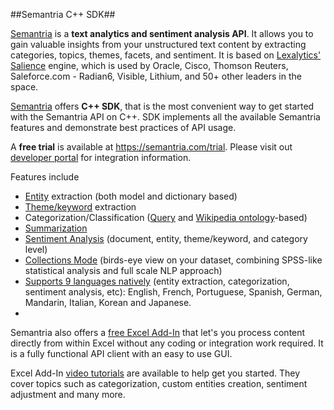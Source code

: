 ##Semantria C++ SDK##

[Semantria](https://semantria.com) is a **text analytics and sentiment analysis API**. It allows you to gain valuable insights from your unstructured text content by extracting categories, topics, themes, facets, and sentiment. It is based on [Lexalytics' Salience](http://www.lexalytics.com/technical-info/salience-engine-for-text-analysis) engine, which is used by Oracle, Cisco, Thomson Reuters, Saleforce.com - Radian6, Visible, Lithium, and 50+ other leaders in the space.

[Semantria](https://semantria.com) offers **C++ SDK**, that is the most convenient way to get started with the Semantria API on C++.
SDK implements all the available Semantria features and demonstrate best practices of API usage.

A **free trial** is available at https://semantria.com/trial.
Please visit out [developer portal](https://semantria.com/developer) for integration information.

Features include

- [Entity](https://semantria.com/technology/entity-extraction) extraction (both model and dictionary based)
- [Theme/keyword](https://semantria.com/technology/themes) extraction
- Categorization/Classification ([Query](https://semantria.com/technology/query-topics) and [Wikipedia ontology](https://semantria.com/technology/concept-matrix)-based)
- [Summarization](https://semantria.com/technology/summarization)
- [Sentiment Analysis](https://semantria.com/technology/sentiment-analysis) (document, entity, theme/keyword, and category level)
- [Collections Mode](https://semantria.com/technology/collection-processing) (birds-eye view on your dataset, combining SPSS-like statistical analysis and full scale NLP approach)
- [Supports 9 languages natively](https://semantria.com/features/multi-lingual-support) (entity extraction, categorization, sentiment analysis, etc): English, French, Portuguese, Spanish, German, Mandarin, Italian, Korean and Japanese.
- 
Semantria also offers a [free Excel Add-In](https://semantria.com/excel) that let's you process content directly from within Excel without any coding or integration work required. It is a fully functional API client with an easy to use GUI.

Excel Add-In [video tutorials](https://semantria.com/video) are available to help get you started. They cover topics such as categorization, custom entities creation, sentiment adjustment and many more.

